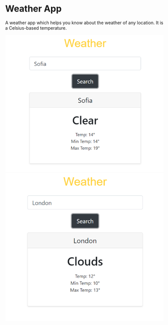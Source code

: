 # Weather App

A weather app which helps you know about the weather of any location.
It is a Celsius-based temperature.

![picture](/images/weather_app1.png)
![picture](/images/weather_app2.png)
